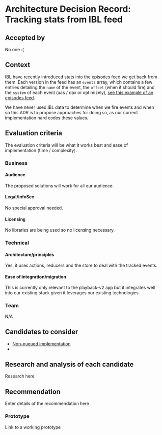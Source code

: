 # Architecture Decision Record: Tracking stats from IBL feed

## Accepted by
No one :(

## Context
IBL have recently introduced stats into the episodes feed we get back from them. Each version in the feed has an `events` array, which contains a few entries detailing the `name` of the event, the `offset` (when it should fire) and the `system` of each event (uas / dax or optimizely), [see this example of an episodes feed](https://ibl.api.bbci.co.uk/ibl/v1/episodes/p02gyz6b).

We have never used IBL data to determine when we fire events and when so this ADR is to propose approaches for doing so, as our current implementation hard codes these values.

## Evaluation criteria

The evaluation criteria will be what it works best and ease of implementation (time / complexity).

### Business

#### Audience
The proposed solutions will work for all our audience.

#### Legal/InfoSec
No special approval needed.

#### Licensing
No libraries are being used so no licensing necessary.

### Technical

#### Architecture/principles
Yes, it uses actions, reducers and the store to deal with the tracked events.

#### Ease of integration/migration
This is currently only relevant to the playback-v2 app but it integrates well into our existing stack given it leverages our existing technologies.

### Team
N/A

## Candidates to consider
* [Non-queued implementation](https://jira.dev.bbc.co.uk/browse/IPLAYER-34139)
* [](https://jira.dev.bbc.co.uk/browse/IPLAYER-34138)

## Research and analysis of each candidate
Research here

## Recommendation
Enter details of the recommendation here

### Prototype
Link to a working prototype
